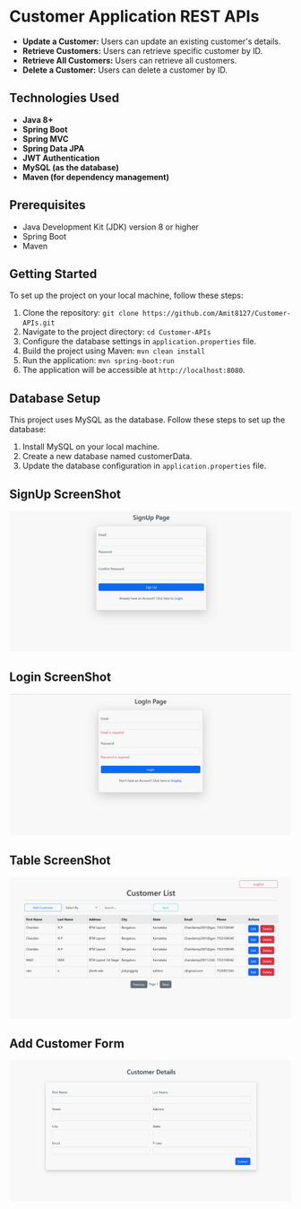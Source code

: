 # Customer Application REST APIs
* **Update a Customer:** Users can update an existing customer's details.
* **Retrieve Customers:** Users can retrieve specific customer by ID.
* **Retrieve All Customers:** Users can retrieve all customers.
* **Delete a Customer:** Users can delete a customer by ID.
## Technologies Used
* **Java 8+**
* **Spring Boot**
* **Spring MVC**
* **Spring Data JPA**
* **JWT Authentication**
* **MySQL (as the database)**
* **Maven (for dependency management)**

## Prerequisites
* Java Development Kit (JDK) version 8 or higher
* Spring Boot
* Maven

## Getting Started
To set up the project on your local machine, follow these steps:

1. Clone the repository: `git clone https://github.com/Amit8127/Customer-APIs.git`
2. Navigate to the project directory: `cd Customer-APIs`
3. Configure the database settings in `application.properties` file.
4. Build the project using Maven: `mvn clean install`
5. Run the application: `mvn spring-boot:run`
6. The application will be accessible at `http://localhost:8080`.

## Database Setup
This project uses MySQL as the database. Follow these steps to set up the database:
1. Install MySQL on your local machine.
2. Create a new database named customerData.
3. Update the database configuration in `application.properties` file.

## SignUp ScreenShot
![Img1.png](src%2Fmain%2Fjava%2Fcom%2Fdriver%2FImages%2FImg1.png)

## Login ScreenShot
![Img2.png](src%2Fmain%2Fjava%2Fcom%2Fdriver%2FImages%2FImg2.png)

## Table ScreenShot
![Img3.png](src%2Fmain%2Fjava%2Fcom%2Fdriver%2FImages%2FImg3.png)

## Add Customer Form
![Img4.png](src%2Fmain%2Fjava%2Fcom%2Fdriver%2FImages%2FImg4.png)

